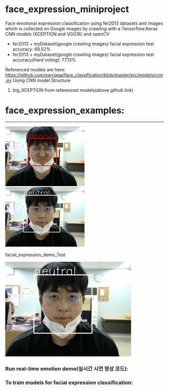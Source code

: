 # face_expression_miniproject

Face emotional expression classification using fer2013 datasets and images which is collected on Google images by crawling with a Tensorflow.Keras CNN models (XCEPTION and VGG16) and openCV

-  fer2013 + myDataset(google crawling images) facial expression test accuracy: 69.52%
-  fer2013 + myDataset(google crawling images) facial expression test accuracy(Hard voting): 77.13%



Referenced models are here: https://github.com/oarriaga/face_classification/blob/master/src/models/cnn.py
Using CNN model Structure
1) big_XCEPTION from referenced models(above github link)



# face_expression_examples:
---------------------------
<div>
<img src="https://github.com/roufspice/face_expression_miniproject/blob/master/images/angry_01.jpg" width="50%"></img>
<img src="https://github.com/roufspice/face_expression_miniproject/blob/master/images/neurtral_01.jpg" width="50%"></img>
</div>
<p>facial_expression_demo_Test</p>
<div>
<img src="https://github.com/roufspice/face_expression_miniproject/blob/master/images/openCV_demo.gif"></img>
</div>


### Run real-time emotion demo(실시간 시연 영상 코드):


### To train models for facial expression classification:




